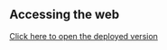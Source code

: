 ## Accessing the web

[Click here to open the deployed version](https://tes-rectmedia-adlial.vercel.app/)
